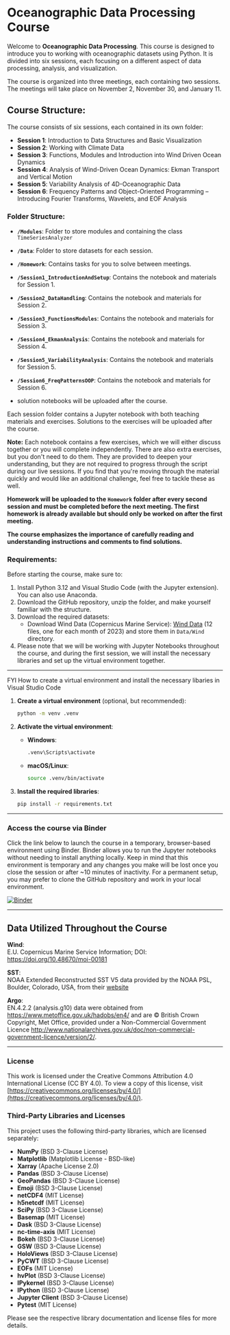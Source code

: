 
# Oceanographic Data Processing Course

Welcome to **Oceanographic Data Processing**. This course is designed to introduce you to working with oceanographic datasets using Python. It is divided into six sessions, each focusing on a different aspect of data processing, analysis, and visualization.

The course is organized into three meetings, each containing two sessions. The meetings will take place on November 2, November 30, and January 11.

## Course Structure:

The course consists of six sessions, each contained in its own folder:
- **Session 1**: Introduction to Data Structures and Basic Visualization
- **Session 2**: Working with Climate Data
- **Session 3**: Functions, Modules and Introduction into Wind Driven Ocean Dynamics
- **Session 4**: Analysis of Wind-Driven Ocean Dynamics: Ekman Transport and Vertical Motion
- **Session 5**: Variability Analysis of 4D-Oceanographic Data 
- **Session 6**: Frequency Patterns and Object-Oriented Programming – Introducing Fourier Transforms, Wavelets, and EOF Analysis

### Folder Structure:
- **`/Modules`**: Folder to store modules and containing the class `TimeSeriesAnalyzer`
- **`/Data`**: Folder to store datasets for each session.
- **`/Homework`**: Contains tasks for you to solve between meetings.
- **`/Session1_IntroductionAndSetup`**: Contains the notebook and materials for Session 1.
- **`/Session2_DataHandling`**: Contains the notebook and materials for Session 2.
- **`/Session3_FunctionsModules`**: Contains the notebook and materials for Session 3.
- **`/Session4_EkmanAnalysis`**: Contains the notebook and materials for Session 4.
- **`/Session5_VariabilityAnalysis`**: Contains the notebook and materials for Session 5.
- **`/Session6_FreqPatternsOOP`**: Contains the notebook and materials for Session 6.


-   solution notebooks will be uploaded after the course.
  
Each session folder contains a Jupyter notebook with both teaching materials and exercises. Solutions to the exercises will be uploaded after the course.


**Note:** Each notebook contains a few exercises, which we will either discuss together or you will complete independently. There are also extra exercises, but you don't need to do them. They are provided to deepen your understanding, but they are not required to progress through the script during our live sessions. If you find that you're moving through the material quickly and would like an additional challenge, feel free to tackle these as well.

**Homework will be uploaded to the `Homework` folder after every second session and must be completed before the next meeting. The first homework is already available but should only be worked on after the first meeting.**

**The course emphasizes the importance of carefully reading and understanding instructions and comments to find solutions.** 


### Requirements:

Before starting the course, make sure to:
1. Install Python 3.12 and Visual Studio Code (with the Jupyter extension). You can also use Anaconda.
2. Download the GitHub repository, unzip the folder, and make yourself familiar with the structure. 
3. Download the required datasets:
    - Download Wind Data (Copernicus Marine Service): [Wind Data](https://data.marine.copernicus.eu/product/WIND_GLO_PHY_CLIMATE_L4_MY_012_003/files?path=WIND_GLO_PHY_CLIMATE_L4_MY_012_003%2Fcmems_obs-wind_glo_phy_my_l4_P1M_202211%2F2023%2F) (12 files, one for each month of 2023) and store them in
   `Data/Wind` directory.
4. Please note that we will be working with Jupyter Notebooks throughout the course, and during the first session, we will install the necessary libraries and set up the virtual environment together.

---
FYI How to create a virtual environment and install the necessary libaries in Visual Studio Code

1. **Create a virtual environment** (optional, but recommended):
    ```bash
    python -m venv .venv
    ```

2. **Activate the virtual environment**:
   - **Windows**:
     ```bash
     .venv\Scripts\activate
     ```
   - **macOS/Linux**:
     ```bash
     source .venv/bin/activate
     ```

3. **Install the required libraries**:
    ```bash
    pip install -r requirements.txt
    ```

---

### Access the course via Binder

Click the link below to launch the course in a temporary, browser-based environment using Binder. Binder allows you to run the Jupyter notebooks without needing to install anything locally. Keep in mind that this environment is temporary and any changes you make will be lost once you close the session or after ~10 minutes of inactivity. For a permanent setup, you may prefer to clone the GitHub repository and work in your local environment.

[![Binder](https://mybinder.org/badge_logo.svg)](https://mybinder.org/v2/gh/STEMJulesCoast/OceanographicDataProcessingCourse/main)

---
## Data Utilized Throughout the Course

**Wind**:   
E.U. Copernicus Marine Service Information; DOI: https://doi.org/10.48670/moi-00181

**SST**:   
NOAA Extended Reconstructed SST V5 data provided by the NOAA PSL, Boulder, Colorado, USA, from their [website](https://psl.noaa.gov)

**Argo**:   
EN.4.2.2 (analysis.g10) data were obtained from https://www.metoffice.gov.uk/hadobs/en4/ and are © British Crown Copyright, Met Office, provided under a Non-Commercial Government Licence http://www.nationalarchives.gov.uk/doc/non-commercial-government-licence/version/2/.

--- 
### License

This work is licensed under the Creative Commons Attribution 4.0 International License (CC BY 4.0). To view a copy of this license, visit [https://creativecommons.org/licenses/by/4.0/](https://creativecommons.org/licenses/by/4.0/).

### Third-Party Libraries and Licenses

This project uses the following third-party libraries, which are licensed separately:

- **NumPy** (BSD 3-Clause License)
- **Matplotlib** (Matplotlib License - BSD-like)
- **Xarray** (Apache License 2.0)
- **Pandas** (BSD 3-Clause License)
- **GeoPandas** (BSD 3-Clause License)
- **Emoji** (BSD 3-Clause License)
- **netCDF4** (MIT License)
- **h5netcdf** (MIT License)
- **SciPy** (BSD 3-Clause License)
- **Basemap** (MIT License)
- **Dask** (BSD 3-Clause License)
- **nc-time-axis** (MIT License)
- **Bokeh** (BSD 3-Clause License)
- **GSW** (BSD 3-Clause License)
- **HoloViews** (BSD 3-Clause License)
- **PyCWT** (BSD 3-Clause License)
- **EOFs** (MIT License)
- **hvPlot** (BSD 3-Clause License)
- **IPykernel** (BSD 3-Clause License)
- **IPython** (BSD 3-Clause License)
- **Jupyter Client** (BSD 3-Clause License)
- **Pytest** (MIT License)

Please see the respective library documentation and license files for more details.